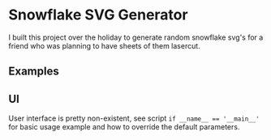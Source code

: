 # Snowflake SVG Generator

I built this project over the holiday to generate random snowflake svg's for a friend who was planning to have sheets of them lasercut.

## Examples

## UI

User interface is pretty non-existent, see script `if __name__ == '__main__'` for basic usage example and how to override the default parameters.

